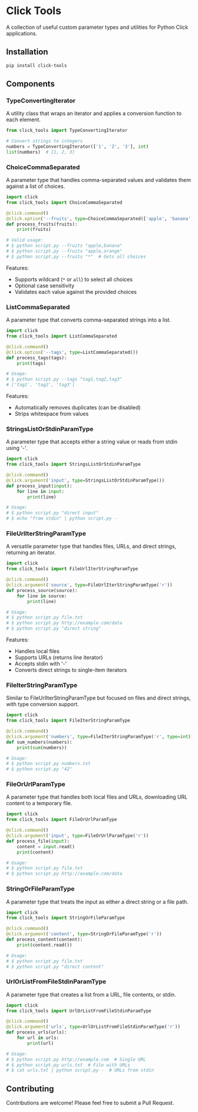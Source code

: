 # Click Tools

A collection of useful custom parameter types and utilities for Python Click applications.

## Installation

```bash
pip install click-tools
```

## Components

### TypeConvertingIterator

A utility class that wraps an iterator and applies a conversion function to each element.

```python
from click_tools import TypeConvertingIterator

# Convert strings to integers
numbers = TypeConvertingIterator(['1', '2', '3'], int)
list(numbers)  # [1, 2, 3]
```

### ChoiceCommaSeparated

A parameter type that handles comma-separated values and validates them against a list of choices.

```python
import click
from click_tools import ChoiceCommaSeparated

@click.command()
@click.option('--fruits', type=ChoiceCommaSeparated(['apple', 'banana', 'orange']))
def process_fruits(fruits):
    print(fruits)

# Valid usage:
# $ python script.py --fruits "apple,banana"
# $ python script.py --fruits "apple,orange"
# $ python script.py --fruits "*"  # Gets all choices
```

Features:
- Supports wildcard (`*` or `all`) to select all choices
- Optional case sensitivity
- Validates each value against the provided choices

### ListCommaSeparated

A parameter type that converts comma-separated strings into a list.

```python
import click
from click_tools import ListCommaSeparated

@click.command()
@click.option('--tags', type=ListCommaSeparated())
def process_tags(tags):
    print(tags)

# Usage:
# $ python script.py --tags "tag1,tag2,tag3"
# ['tag1', 'tag2', 'tag3']
```

Features:
- Automatically removes duplicates (can be disabled)
- Strips whitespace from values

### StringsListOrStdinParamType

A parameter type that accepts either a string value or reads from stdin using '-'.

```python
import click
from click_tools import StringsListOrStdinParamType

@click.command()
@click.argument('input', type=StringsListOrStdinParamType())
def process_input(input):
    for line in input:
        print(line)

# Usage:
# $ python script.py "direct input"
# $ echo "from stdin" | python script.py -
```

### FileUrlIterStringParamType

A versatile parameter type that handles files, URLs, and direct strings, returning an iterator.

```python
import click
from click_tools import FileUrlIterStringParamType

@click.command()
@click.argument('source', type=FileUrlIterStringParamType('r'))
def process_source(source):
    for line in source:
        print(line)

# Usage:
# $ python script.py file.txt
# $ python script.py http://example.com/data
# $ python script.py "direct string"
```

Features:
- Handles local files
- Supports URLs (returns line iterator)
- Accepts stdin with '-'
- Converts direct strings to single-item iterators

### FileIterStringParamType

Similar to FileUrlIterStringParamType but focused on files and direct strings, with type conversion support.

```python
import click
from click_tools import FileIterStringParamType

@click.command()
@click.argument('numbers', type=FileIterStringParamType('r', type=int))
def sum_numbers(numbers):
    print(sum(numbers))

# Usage:
# $ python script.py numbers.txt
# $ python script.py "42"
```

### FileOrUrlParamType

A parameter type that handles both local files and URLs, downloading URL content to a temporary file.

```python
import click
from click_tools import FileOrUrlParamType

@click.command()
@click.argument('input', type=FileOrUrlParamType('r'))
def process_file(input):
    content = input.read()
    print(content)

# Usage:
# $ python script.py file.txt
# $ python script.py http://example.com/data
```

### StringOrFileParamType

A parameter type that treats the input as either a direct string or a file path.

```python
import click
from click_tools import StringOrFileParamType

@click.command()
@click.argument('content', type=StringOrFileParamType('r'))
def process_content(content):
    print(content.read())

# Usage:
# $ python script.py file.txt
# $ python script.py "direct content"
```

### UrlOrListFromFileStdinParamType

A parameter type that creates a list from a URL, file contents, or stdin.

```python
import click
from click_tools import UrlOrListFromFileStdinParamType

@click.command()
@click.argument('urls', type=UrlOrListFromFileStdinParamType('r'))
def process_urls(urls):
    for url in urls:
        print(url)

# Usage:
# $ python script.py http://example.com  # Single URL
# $ python script.py urls.txt  # File with URLs
# $ cat urls.txt | python script.py -  # URLs from stdin
```

## Contributing

Contributions are welcome! Please feel free to submit a Pull Request.

